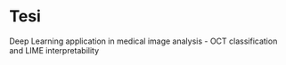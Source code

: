# Tesi
Deep Learning application in medical image analysis - OCT classification and LIME interpretability ​
